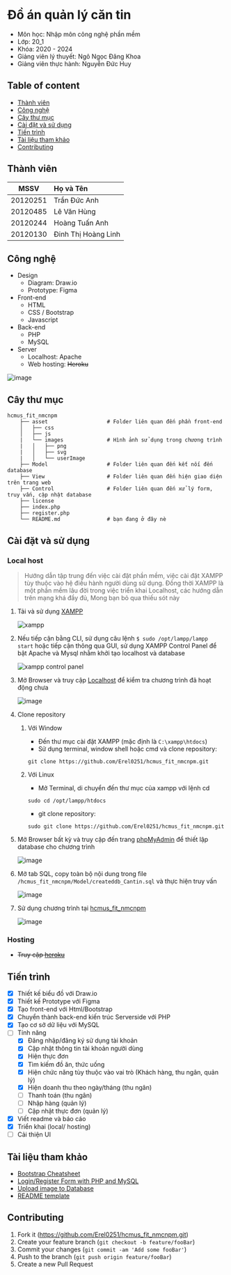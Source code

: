 # Đồ án quản lý căn tin
* Môn học: Nhập môn công nghệ phần mềm 
* Lớp: 20_1
* Khóa: 2020 - 2024
* Giảng viên lý thuyết: Ngô Ngọc Đăng Khoa
* Giảng viên thực hành: Nguyễn Đức Huy

<!-- TABLE OF CONTENT -->
## Table of content
- [Thành viên](#thành-viên)
- [Công nghệ](#công-nghệ)
- [Cây thư mục](#cây-thư-mục)
- [Cài đặt và sử dụng](#cài-đặt-và-sử-dụng)
- [Tiến trình](#tiến-trình)
- [Tài liệu tham khảo](#tài-liệu-tham-khảo)
- [Contributing](#contributing)

<!-- MEMBER -->
## Thành viên

| MSSV      | Họ và Tên           |
|   :---:   |   :---              |
| 20120251  | Trần Đức Anh        | 
| 20120485  | Lê Văn Hùng         | 
| 20120244  | Hoàng Tuấn Anh      | 
| 20120130  | Đinh Thị Hoàng Linh | 

<!-- BUILD WITH -->
## Công nghệ

* Design
    - Diagram: Draw.io
    - Prototype: Figma
* Front-end
    - HTML
    - CSS / Bootstrap
    - Javascript
* Back-end
    - PHP
    - MySQL
* Server
    - Localhost: Apache
    - Web hosting: ~~Heroku~~

 ![image](https://user-images.githubusercontent.com/72942607/208275072-34d8215e-0ef1-42f3-9e55-ef447aab7030.png)

<!-- FOLDER STRUCTURE -->
## Cây thư mục

    hcmus_fit_nmcnpm
        ├── asset                   # Folder liên quan đến phần front-end
        │   ├── css                 
        │   ├── js
        |   └── images              # Hình ảnh sử dụng trong chương trình
        |   │   ├── png 
        |   │   ├── svg 
        |   │   └── userImage
        ├── Model                   # Folder liên quan đến kết nối đến database 
        ├── View                    # Folder liên quan đến hiện giao diện trên trang web
        ├── Control                 # Folder liên quan đến xử lý form, truy vấn, cập nhật database
        ├── license
        ├── index.php
        ├── register.php
        └── README.md               # bạn đang ở đây nè

<!-- GETTING STARTED -->
## Cài đặt và sử dụng


<!-- LOCAL HOST -->
### Local host
> Hướng dẫn tập trung đến việc cài đặt phần mềm, việc cài đặt XAMPP tùy thuộc vào hệ điều hành người dùng sử dụng. Đồng thời XAMPP là một phần mềm lâu đời trong việc triển khai Localhost, các hướng dẫn trên mạng khá đầy đủ, Mong bạn bỏ qua thiếu sót này

1. Tải và sử dụng [XAMPP](https://www.apachefriends.org/download.html)

    ![xampp](https://user-images.githubusercontent.com/72942607/208273459-58d1cbc4-e088-4b2a-8293-d910fba35ab4.png)

2. Nếu tiếp cận bằng CLI, sử dụng câu lệnh `$ sudo /opt/lampp/lampp start` hoặc tiếp cận thông qua GUI, sử dụng XAMPP Control Panel để bật Apache và Mysql nhằm khởi tạo localhost và database

    ![xampp control panel](https://user-images.githubusercontent.com/72942607/208273677-533bd522-a64e-4864-bd52-72fa81418dc1.png)

3. Mở Browser và truy cập [Localhost](http://localhost/dashboard/) để kiểm tra chương trình đã hoạt động chưa

    ![image](https://user-images.githubusercontent.com/72942607/208277294-e729edce-f096-41b0-a912-12d830d296a0.png)

4. Clone repository
    1. Với Window
        - Đến thư mục cài đặt XAMPP (mặc định là `C:\xampp\htdocs`)
        - Sử dụng terminal, window shell hoặc cmd và clone repository: 
        ```
        git clone https://github.com/Erel0251/hcmus_fit_nmcnpm.git
        ``` 

    2. Với Linux
        - Mở Terminal, di chuyển đến thư mục của xampp với lệnh cd
        ```
        sudo cd /opt/lampp/htdocs
        ```
        - git clone repository:
        ```
        sudo git clone https://github.com/Erel0251/hcmus_fit_nmcnpm.git
        ```

5. Mở Browser bất kỳ và truy cập đến trang [phpMyAdmin](http://localhost/phpmyadmin/) để thiết lập database cho chương trình

    ![image](https://user-images.githubusercontent.com/72942607/208274907-499e9eab-abe2-4813-a508-5c8b8dbaafd0.png)

6. Mở tab SQL, copy toàn bộ nội dung trong file `/hcmus_fit_nmcnpm/Model/createddb_Cantin.sql` và thực hiện truy vấn

    ![image](https://user-images.githubusercontent.com/72942607/208276467-aaf5d33d-3c75-40ea-be94-c576267e6a82.png)

7. Sử dụng chương trình tại [hcmus_fit_nmcnpm](http://localhost/hcmus_fit_nmcnpm/)

    ![image](https://user-images.githubusercontent.com/72942607/208275072-34d8215e-0ef1-42f3-9e55-ef447aab7030.png)


<!-- HOSTING -->
### Hosting
-  ~~Truy cập [heroku](#)~~

<!-- ROADMAP -->
## Tiến trình
- [X] Thiết kế biểu đồ với Draw.io
- [X] Thiết kế Prototype với Figma
- [X] Tạo front-end với Html/Bootstrap
- [X] Chuyển thành back-end kiến trúc Serverside với PHP
- [X] Tạo cơ sở dữ liệu với MySQL
- [ ] Tính năng
    - [X] Đăng nhập/đăng ký sử dụng tài khoản
    - [X] Cập nhật thông tin tài khoản người dùng
    - [X] Hiện thực đơn
    - [X] Tìm kiếm đồ ăn, thức uống
    - [X] Hiện chức năng tùy thuộc vào vai trò (Khách hàng, thu ngân, quản lý)
    - [X] Hiện doanh thu theo ngày/tháng (thu ngân)
    - [ ] Thanh toán (thu ngân)
    - [ ] Nhập hàng (quản lý)
    - [ ] Cập nhật thực đơn (quản lý)
- [X] Viết readme và báo cáo
- [X] Triển khai (local/ hosting)
- [ ] Cải thiện UI

<!-- ACKNOWLEDGMENTS -->
## Tài liệu tham khảo
* [Bootstrap Cheatsheet](https://getbootstrap.com/docs/5.0/examples/cheatsheet/)
* [Login/Register Form with PHP and MySQL](https://www.youtube.com/watch?v=JDn6OAMnJwQ&list=PL2WFgdVk-usHxUamQzEKTNq36WSdQaXlz)
* [Upload image to Database](https://www.youtube.com/watch?v=onu3w8kqASU)
* [README template](https://www.readme-templates.com)


<!-- CONTRIBUTING -->
## Contributing

1. Fork it (<https://github.com/Erel0251/hcmus_fit_nmcnpm.git>)
2. Create your feature branch (`git checkout -b feature/fooBar`)
3. Commit your changes (`git commit -am 'Add some fooBar'`)
4. Push to the branch (`git push origin feature/fooBar`)
5. Create a new Pull Request


<!-- Markdown link & img dfn's -->

